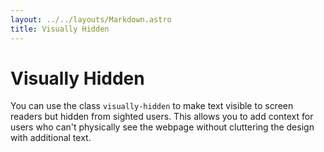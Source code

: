 ```yaml
---
layout: ../../layouts/Markdown.astro
title: Visually Hidden
---
```


# Visually Hidden

You can use the class `visually-hidden` to make text visible to screen readers but hidden from sighted users. This allows you to add context for users who can't physically see the webpage without cluttering the design with additional text.
